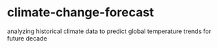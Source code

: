 # climate-change-forecast
analyzing historical climate data to predict global temperature trends for future decade
